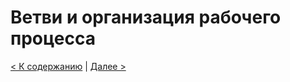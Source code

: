 # Ветви и организация рабочего процесса

[< К содержанию](./readme.md) | [Далее >](./07_request.md) 